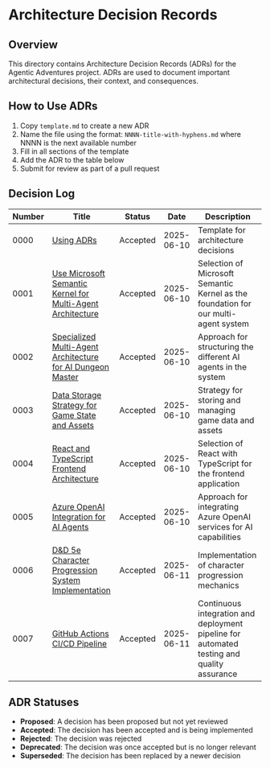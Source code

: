 # Architecture Decision Records

## Overview

This directory contains Architecture Decision Records (ADRs) for the Agentic Adventures project. ADRs are used to document important architectural decisions, their context, and consequences.

## How to Use ADRs

1. Copy `template.md` to create a new ADR
2. Name the file using the format: `NNNN-title-with-hyphens.md` where NNNN is the next available number
3. Fill in all sections of the template
4. Add the ADR to the table below
5. Submit for review as part of a pull request

## Decision Log

| Number | Title | Status | Date | Description |
|--------|-------|--------|------|-------------|
| 0000 | [Using ADRs](template.md) | Accepted | 2025-06-10 | Template for architecture decisions |
| 0001 | [Use Microsoft Semantic Kernel for Multi-Agent Architecture](0001-semantic-kernel-multi-agent-framework.md) | Accepted | 2025-06-10 | Selection of Microsoft Semantic Kernel as the foundation for our multi-agent system |
| 0002 | [Specialized Multi-Agent Architecture for AI Dungeon Master](0002-specialized-multi-agent-architecture.md) | Accepted | 2025-06-10 | Approach for structuring the different AI agents in the system |
| 0003 | [Data Storage Strategy for Game State and Assets](0003-data-storage-strategy.md) | Accepted | 2025-06-10 | Strategy for storing and managing game data and assets |
| 0004 | [React and TypeScript Frontend Architecture](0004-react-typescript-frontend.md) | Accepted | 2025-06-10 | Selection of React with TypeScript for the frontend application |
| 0005 | [Azure OpenAI Integration for AI Agents](0005-azure-openai-integration.md) | Accepted | 2025-06-10 | Approach for integrating Azure OpenAI services for AI capabilities |
| 0006 | [D&D 5e Character Progression System Implementation](0006-dnd-5e-character-progression-system.md) | Accepted | 2025-06-11 | Implementation of character progression mechanics |
| 0007 | [GitHub Actions CI/CD Pipeline](0007-github-actions-cicd-pipeline.md) | Accepted | 2025-06-11 | Continuous integration and deployment pipeline for automated testing and quality assurance |

## ADR Statuses

- **Proposed**: A decision has been proposed but not yet reviewed
- **Accepted**: The decision has been accepted and is being implemented
- **Rejected**: The decision was rejected
- **Deprecated**: The decision was once accepted but is no longer relevant
- **Superseded**: The decision has been replaced by a newer decision